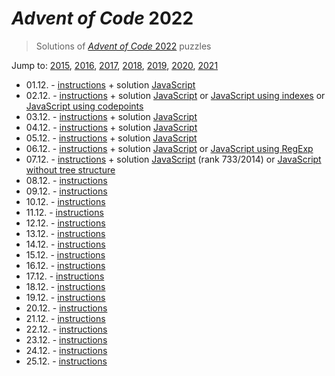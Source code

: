 # *Advent of Code* 2022
> Solutions of [*Advent of Code* 2022](http://adventofcode.com/2022/) puzzles

Jump to: [2015](../2015), [2016](../2016), [2017](../2017), [2018](../2018), [2019](../2019), [2020](../2020), [2021](../2021)

* 01.12. - [instructions](http://adventofcode.com/2022/day/1) + solution [JavaScript](./01.js)
* 02.12. - [instructions](http://adventofcode.com/2022/day/2) + solution [JavaScript](./02.js) or [JavaScript using indexes](./02i.js) or [JavaScript using codepoints](./02c.js)
* 03.12. - [instructions](http://adventofcode.com/2022/day/3) + solution [JavaScript](./03.js)
* 04.12. - [instructions](http://adventofcode.com/2022/day/4) + solution [JavaScript](./04.js)
* 05.12. - [instructions](http://adventofcode.com/2022/day/5) + solution [JavaScript](./05.js)
* 06.12. - [instructions](http://adventofcode.com/2022/day/6) + solution [JavaScript](./06.js) or [JavaScript using RegExp](./06r.js)
* 07.12. - [instructions](http://adventofcode.com/2022/day/7) + solution [JavaScript](./07.js) (rank 733/2014) or [JavaScript without tree structure](./07f.js)
* 08.12. - [instructions](http://adventofcode.com/2022/day/8)
* 09.12. - [instructions](http://adventofcode.com/2022/day/9)
* 10.12. - [instructions](http://adventofcode.com/2022/day/10)
* 11.12. - [instructions](http://adventofcode.com/2022/day/11)
* 12.12. - [instructions](http://adventofcode.com/2022/day/12)
* 13.12. - [instructions](http://adventofcode.com/2022/day/13)
* 14.12. - [instructions](http://adventofcode.com/2022/day/14)
* 15.12. - [instructions](http://adventofcode.com/2022/day/15)
* 16.12. - [instructions](http://adventofcode.com/2022/day/16)
* 17.12. - [instructions](http://adventofcode.com/2022/day/17)
* 18.12. - [instructions](http://adventofcode.com/2022/day/18)
* 19.12. - [instructions](http://adventofcode.com/2022/day/19)
* 20.12. - [instructions](http://adventofcode.com/2022/day/20)
* 21.12. - [instructions](http://adventofcode.com/2022/day/21)
* 22.12. - [instructions](http://adventofcode.com/2022/day/22)
* 23.12. - [instructions](http://adventofcode.com/2022/day/23)
* 24.12. - [instructions](http://adventofcode.com/2022/day/24)
* 25.12. - [instructions](http://adventofcode.com/2022/day/25)
